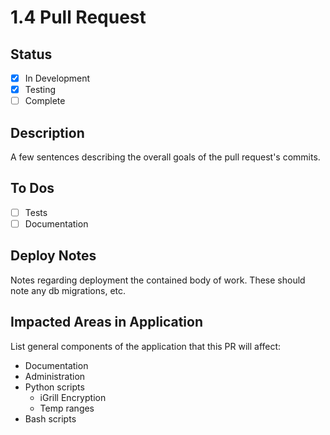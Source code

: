 # 1.4 Pull Request

## Status

- [x] In Development
- [x] Testing
- [ ] Complete

## Description

A few sentences describing the overall goals of the pull request's commits.

## To Dos

- [ ] Tests
- [ ] Documentation

## Deploy Notes

Notes regarding deployment the contained body of work.  These should note any db migrations, etc.

## Impacted Areas in Application

List general components of the application that this PR will affect:

- Documentation
- Administration
- Python scripts
  - iGrill Encryption
  - Temp ranges
- Bash scripts
